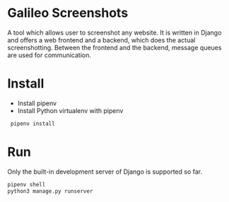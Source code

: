 Galileo Screenshots
===================

A tool which allows user to screenshot any website. It is written in Django and offers a web frontend and a backend, which does the actual screenshotting. Between the frontend and the backend, message queues are used for communication.

Install
=======
* Install pipenv
* Install Python virtualenv with pipenv

```bash
 pipenv install
```


Run
===
Only the built-in development server of Django is supported so far.
```bash
pipenv shell
python3 manage.py runserver
```
